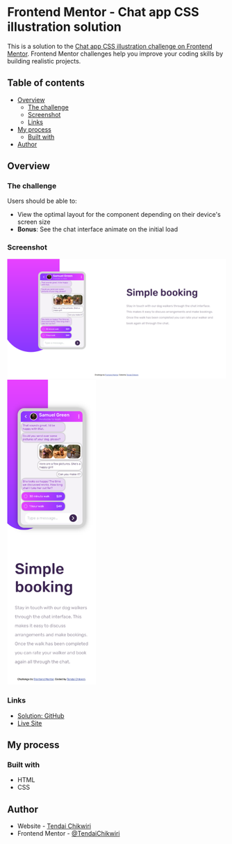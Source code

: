 # Frontend Mentor - Chat app CSS illustration solution

This is a solution to the [Chat app CSS illustration challenge on Frontend Mentor](https://www.frontendmentor.io/challenges/chat-app-css-illustration-O5auMkFqY). Frontend Mentor challenges help you improve your coding skills by building realistic projects. 

## Table of contents

- [Overview](#overview)
  - [The challenge](#the-challenge)
  - [Screenshot](#screenshot)
  - [Links](#links)
- [My process](#my-process)
  - [Built with](#built-with)
- [Author](#author)


## Overview

### The challenge

Users should be able to:

- View the optimal layout for the component depending on their device's screen size
- **Bonus**: See the chat interface animate on the initial load

### Screenshot

<img src="./screenshot/desktop.png"/>
<img src="./screenshot/mobile.png" height="700" />


### Links
- <a href="https://github.com/TendaiChikwiri/chat-app-illustration" target="_blank">Solution: GitHub</a>
- <a href="https://github.com/TendaiChikwiri/chat-app-illustration" target="_blank">Live Site</a>

## My process

### Built with

- HTML 
- CSS

## Author

- Website - [Tendai Chikwiri](https://github.com/TendaiChikwiri)
- Frontend Mentor - [@TendaiChikwiri](https://www.frontendmentor.io/profile/TendaiChikwiri)

